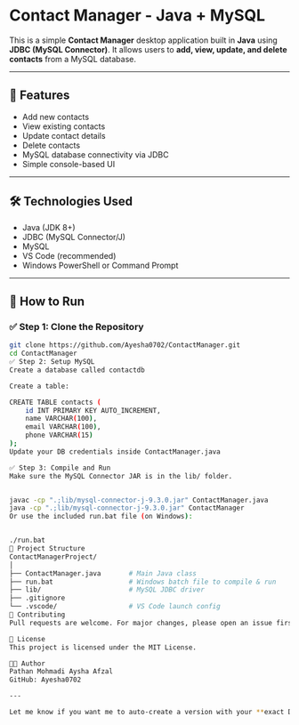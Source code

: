 # Contact Manager - Java + MySQL

This is a simple **Contact Manager** desktop application built in **Java** using **JDBC (MySQL Connector)**. It allows users to **add, view, update, and delete contacts** from a MySQL database.

---

## 🚀 Features

- Add new contacts
- View existing contacts
- Update contact details
- Delete contacts
- MySQL database connectivity via JDBC
- Simple console-based UI

---

## 🛠️ Technologies Used

- Java (JDK 8+)
- JDBC (MySQL Connector/J)
- MySQL
- VS Code (recommended)
- Windows PowerShell or Command Prompt

---

## 🔧 How to Run

### ✅ Step 1: Clone the Repository

```bash
git clone https://github.com/Ayesha0702/ContactManager.git
cd ContactManager
✅ Step 2: Setup MySQL
Create a database called contactdb

Create a table:

CREATE TABLE contacts (
    id INT PRIMARY KEY AUTO_INCREMENT,
    name VARCHAR(100),
    email VARCHAR(100),
    phone VARCHAR(15)
);
Update your DB credentials inside ContactManager.java

✅ Step 3: Compile and Run
Make sure the MySQL Connector JAR is in the lib/ folder.


javac -cp ".;lib/mysql-connector-j-9.3.0.jar" ContactManager.java
java -cp ".;lib/mysql-connector-j-9.3.0.jar" ContactManager
Or use the included run.bat file (on Windows):


./run.bat
📂 Project Structure
ContactManagerProject/
│
├── ContactManager.java       # Main Java class
├── run.bat                   # Windows batch file to compile & run
├── lib/                      # MySQL JDBC driver
├── .gitignore
└── .vscode/                  # VS Code launch config
🤝 Contributing
Pull requests are welcome. For major changes, please open an issue first to discuss what you’d like to change.

📄 License
This project is licensed under the MIT License.

👩‍💻 Author
Pathan Mohmadi Aysha Afzal
GitHub: Ayesha0702

---

Let me know if you want me to auto-create a version with your **exact DB table**, **screenshots**, or **future features section**.
